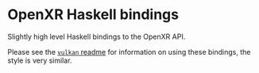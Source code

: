 # OpenXR Haskell bindings

Slightly high level Haskell bindings to the OpenXR API.

Please see the [`vulkan` readme](https://github.com/expipiplus1/vulkan/#vulkan)
for information on using these bindings, the style is very similar.
